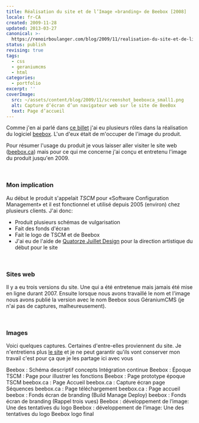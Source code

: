 ```yaml
---
title: Réalisation du site et de l’Image «branding» de Beebox [2008]
locale: fr-CA
created: 2009-11-28
updated: 2013-03-27
canonical: >-
  https://renoirboulanger.com/blog/2009/11/realisation-du-site-et-de-limage-«branding»-de-beebox-2008/
status: publish
revising: true
tags:
  - css
  - geraniumcms
  - html
categories:
  - portfolio
excerpt: ''
coverImage:
  src: ~/assets/content/blog/2009/11/screenshot_beeboxca_small1.png
  alt: Capture d’écran d’un navigateur web sur le site de BeeBox
  text: Page d’accueil
---
```


Comme j'en ai parlé dans <a href="http://renoirboulanger.com/blog/2009/11/realisation-de-linterface-logiciel-beebox-2007/">ce billet</a> j'ai eu plusieurs rôles dans la réalisation du logiciel <a href="http://www.beebox.ca">beebox</a>. L'un d'eux était de m'occuper de l'image du produit.


<p>Pour résumer l'usage du produit je vous laisser aller visiter le site web (<a href="http://www.beebox.ca">beebox.ca</a>) mais pour ce qui me concerne j'ai conçu et entretenu l'image du produit jusqu'en 2009.</p>
<p>&nbsp;</p>
<!--more-->
<h3>Mon implication</h3>
<p>Au début le produit s'appelait <em>TSCM</em> pour «Software Configuration Management» et il est fonctionnel et utilisé depuis 2005 (environ) chez plusieurs clients. J'ai donc:</p>
<ul>
  <li>Produit plusieurs schémas de vulgarisation</li>
  <li>Fait des fonds d'écran</li>
  <li>Fait le logo de TSCM et de Beebox</li>
  <li>J'ai eu de l'aide de <a href="http://www.1407.ca/">Quatorze Juillet Design</a> pour la direction artistique du début pour le site</li>
</ul>
<p>&nbsp;</p>

<h3>Sites web</h3>
<p>Il y a eu trois versions du site. Une qui a été entretenue mais jamais été mise en ligne durant 2007. Ensuite lorsque nous avons travaillé le nom et l'image nous avons publié la version avec le nom Beebox sous GéraniumCMS (je n'ai pas de captures, malheureusement).</p>
<p>&nbsp;</p>

<h3>Images</h3>
<p>Voici quelques captures. Certaines d'entre-elles proviennent du site. Je n'entretiens plus <a href="http://www.beebox.ca/">le site</a> et je ne peut garantir qu'ils vont conserver mon travail c'est pour ça que je les partage ici avec vous</p>

<!--
#TODO-App-Image: Implement data-larger-src
-->
<div style="overflow:hidden;clear:both" class="thumbnails gallery flex flex-row flex-wrap">

<app-image class="w-1/3" data-larger-src="~/assets/content/blog/2009/11/featurespage.png" src="~/assets/content/blog/2009/11/featurespage-150x150.png" alt="" figcaption=" ">
Beebox : Schéma descriptif concepts Intégration continue
</app-image>

<app-image class="w-1/3" data-larger-src="~/assets/content/blog/2009/11/screenshot_tscm_features.png" src="~/assets/content/blog/2009/11/screenshot_tscm_features-150x150.png" alt="" figcaption=" ">
Beebox : Époque TSCM : Page pour illustrer les fonctions
</app-image>

<app-image class="w-1/3" data-larger-src="~/assets/content/blog/2009/11/screenshot_tscm_featuredetail.png" src="~/assets/content/blog/2009/11/screenshot_tscm_featuredetail-150x150.png" alt="" figcaption=" ">
Beebox : Page prototype époque TSCM
</app-image>

<app-image class="w-1/3" data-larger-src="~/assets/content/blog/2009/11/screenshot_beeboxca_small1.png" src="~/assets/content/blog/2009/11/screenshot_beeboxca_small1-150x150.png" alt="" figcaption=" ">
beebox.ca : Page Accueil
</app-image>

<app-image class="w-1/3" data-larger-src="~/assets/content/blog/2009/11/screenshot_beeboxca3.png" src="~/assets/content/blog/2009/11/screenshot_beeboxca3-150x150.png" alt="" figcaption=" ">
beebox.ca : Capture écran page Séquences
</app-image>

<app-image class="w-1/3" data-larger-src="~/assets/content/blog/2009/11/screenshot_beeboxca2.png" src="~/assets/content/blog/2009/11/screenshot_beeboxca2-150x150.png" alt="" figcaption=" ">
beebox.ca : Page téléchargement
</app-image>

<app-image class="w-1/3" data-larger-src="~/assets/content/blog/2009/11/screenshot_beeboxca1.png" src="~/assets/content/blog/2009/11/screenshot_beeboxca1-150x150.png" alt="" figcaption=" ">
beebox.ca : Page accueil
</app-image>

<app-image class="w-1/3" data-larger-src="~/assets/content/blog/2009/11/beeboxbmd_1680.png" src="~/assets/content/blog/2009/11/beeboxbmd_1680-150x150.png" alt="" figcaption=" ">
beebox : Fonds écran de branding (Build Manage Deploy)
</app-image>

<app-image class="w-1/3" data-larger-src="~/assets/content/blog/2009/11/beeboxwss_1680.png" src="~/assets/content/blog/2009/11/beeboxwss_1680-150x150.png" alt="" figcaption=" ">
beebox : Fonds écran de branding (Rappel trois vues)
</app-image>

<app-image class="w-1/3" data-larger-src="~/assets/content/blog/2009/11/tentative1.png" src="~/assets/content/blog/2009/11/tentative1-150x150.png" alt="" figcaption=" ">
Beebox : développement de l’image: Une des tentatives du logo
</app-image>

<app-image class="w-1/3" data-larger-src="~/assets/content/blog/2009/11/tentative6.png" src="~/assets/content/blog/2009/11/tentative6-150x150.png" alt="" figcaption=" ">
Beebox : développement de l’image: Une des tentatives du logo
</app-image>

<app-image class="w-1/3" data-larger-src="~/assets/content/blog/2009/11/beebox_logo.png" src="~/assets/content/blog/2009/11/beebox_logo-150x96.png" alt="" figcaption=" ">
Beebox logo final
</app-image>

</div>

